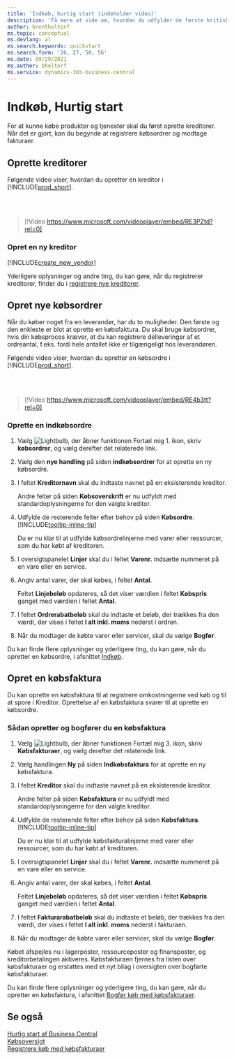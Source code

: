 ```yaml
---
title: 'Indkøb, hurtig start (indeholder video)'
description: 'Få mere at vide om, hvordan du udfylder de første kritiske felter om kreditorer i Business central, så du kan begynde at købe produkter og tjenester.'
author: brentholtorf
ms.topic: conceptual
ms.devlang: al
ms.search.keywords: quickstart
ms.search.form: '26, 27, 50, 56'
ms.date: 09/29/2021
ms.author: bholtorf
ms.service: dynamics-365-business-central
---
```


# <a name="procurement-quick-start"></a>Indkøb, Hurtig start

For at kunne købe produkter og tjenester skal du først oprette kreditorer. Når det er gjort, kan du begynde at registrere købsordrer og modtage fakturaer.  

## <a name="set-up-vendors"></a>Oprette kreditorer

Følgende video viser, hvordan du opretter en kreditor i [!INCLUDE[prod_short](includes/prod_short.md)].

<br><br>  

> [!Video https://www.microsoft.com/videoplayer/embed/RE3PZtd?rel=0]

### <a name="set-up-a-new-vendor"></a>Opret en ny kreditor

[!INCLUDE[create_new_vendor](includes/create_new_vendor.md)]

Yderligere oplysninger og andre ting, du kan gøre, når du registrerer kreditorer, finder du i [registrere nye kreditorer](purchasing-how-register-new-vendors.md).  

## <a name="create-new-purchase-orders"></a>Opret nye købsordrer

Når du køber noget fra en leverandør, har du to muligheder. Den første og den enkleste er blot at oprette en købsfaktura. Du skal bruge købsordrer, hvis din købsproces kræver, at du kan registrere delleveringer af et ordreantal, f.eks. fordi hele antallet ikke er tilgængeligt hos leverandøren.

Følgende video viser, hvordan du opretter en købsordre i [!INCLUDE[prod_short](includes/prod_short.md)].

<br><br>

> [!Video https://www.microsoft.com/videoplayer/embed/RE4b3tt?rel=0]

### <a name="to-create-a-purchase-order"></a>Oprette en indkøbsordre

1. Vælg ![Lightbulb, der åbner funktionen Fortæl mig 1.](media/ui-search/search_small.png "Fortæl mig, hvad du vil foretage dig") ikon, skriv **købsordrer**, og vælg derefter det relaterede link.  

2. Vælg den **nye handling** på siden **indkøbsordrer** for at oprette en ny købsordre.

3. I feltet **Kreditornavn** skal du indtaste navnet på en eksisterende kreditor.

    Andre felter på siden **Købsoverskrift** er nu udfyldt med standardoplysningerne for den valgte kreditor.  

4. Udfylde de resterende felter efter behov på siden **Købsordre**. [!INCLUDE[tooltip-inline-tip](includes/tooltip-inline-tip_md.md)]

    Du er nu klar til at udfylde købsordrelinjerne med varer eller ressourcer, som du har købt af kreditoren.

5. I oversigtspanelet **Linjer** skal du i feltet **Varenr.** indsætte nummeret på en vare eller en service.

6. Angiv antal varer, der skal købes, i feltet **Antal**.

    Feltet **Linjebeløb** opdateres, så det viser værdien i feltet **Købspris** ganget med værdien i feltet **Antal**.

7. I feltet **Ordrerabatbeløb** skal du indtaste et beløb, der trækkes fra den værdi, der vises i feltet **I alt inkl. moms** nederst i ordren.

8. Når du modtager de købte varer eller servicer, skal du vælge **Bogfør**.

Du kan finde flere oplysninger og yderligere ting, du kan gøre, når du opretter en købsordre, i afsnittet [Indkøb](purchasing-manage-purchasing.md).  

## <a name="create-a-purchase-invoice"></a>Opret en købsfaktura

Du kan oprette en købsfaktura til at registrere omkostningerne ved køb og til at spore i Kreditor. Oprettelse af en købsfaktura svarer til at oprette en købsordre.

### <a name="how-to-create-and-post-a-purchase-invoice"></a>Sådan opretter og bogfører du en købsfaktura

1. Vælg ![Lightbulb, der åbner funktionen Fortæl mig 3.](media/ui-search/search_small.png "Fortæl mig, hvad du vil foretage dig") ikon, skriv **Købsfakturaer**, og vælg derefter det relaterede link.  
2. Vælg handlingen **Ny** på siden **Indkøbsfaktura** for at oprette en ny købsfaktura.
3. I feltet **Kreditor** skal du indtaste navnet på en eksisterende kreditor.

    Andre felter på siden **Købsfaktura** er nu udfyldt med standardoplysningerne for den valgte kreditor.

4. Udfylde de resterende felter efter behov på siden **Købsfaktura**. [!INCLUDE[tooltip-inline-tip](includes/tooltip-inline-tip_md.md)]

    Du er nu klar til at udfylde købsfakturalinjerne med varer eller ressourcer, som du har købt af kreditoren.

5. I oversigtspanelet **Linjer** skal du i feltet **Varenr.** indsætte nummeret på en vare eller en service.
6. Angiv antal varer, der skal købes, i feltet **Antal**.

    Feltet **Linjebeløb** opdateres, så det viser værdien i feltet **Købspris** ganget med værdien i feltet **Antal**.

7. I feltet **Fakturarabatbeløb** skal du indtaste et beløb, der trækkes fra den værdi, der vises i feltet **I alt inkl. moms** nederst i fakturaen.

8. Når du modtager de købte varer eller servicer, skal du vælge **Bogfør**.

Købet afspejles nu i lagerposter, ressourceposter og finansposter, og kreditorbetalingen aktiveres. Købsfakturaen fjernes fra listen over købsfakturaer og erstattes med et nyt bilag i oversigten over bogførte købsfakturaer.  

Du kan finde flere oplysninger og yderligere ting, du kan gøre, når du opretter en købsfaktura, i afsnittet [Bogfør køb med købsfakturaer](purchasing-how-record-purchases.md).

## <a name="see-also"></a>Se også

[Hurtig start af Business Central](quick-start-business-central.md)  
[Købsoversigt](Purchasing-manage-purchasing.md)  
[Registrere køb med købsfakturaer](purchasing-how-record-purchases.md)  
